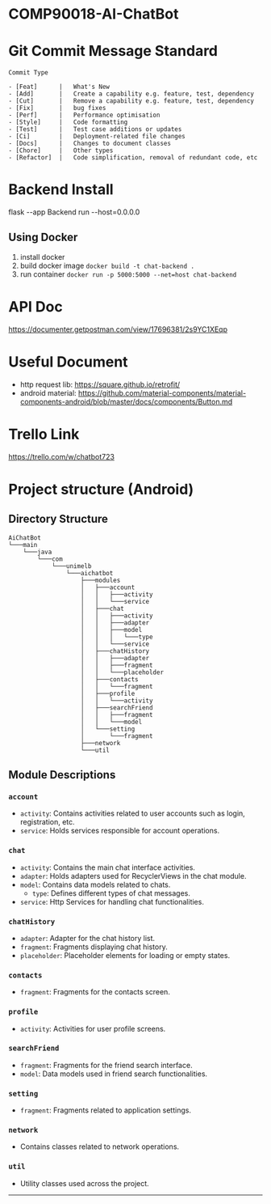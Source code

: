 # COMP90018-AI-ChatBot
# Git Commit Message Standard
`Commit Type`
```
- [Feat]      |   What's New
- [Add]       |   Create a capability e.g. feature, test, dependency
- [Cut]       |   Remove a capability e.g. feature, test, dependency
- [Fix]       |   bug fixes
- [Perf]      |   Performance optimisation
- [Style]     |   Code formatting
- [Test]      |   Test case additions or updates
- [Ci]        |   Deployment-related file changes
- [Docs]      |   Changes to document classes
- [Chore]     |   Other types
- [Refactor]  |   Code simplification, removal of redundant code, etc
```

# Backend Install
flask --app Backend run --host=0.0.0.0
## Using Docker
1. install docker
2. build docker image `docker build -t chat-backend .`
3. run container `docker run -p 5000:5000 --net=host chat-backend`

# API Doc
https://documenter.getpostman.com/view/17696381/2s9YC1XEqp

# Useful Document

- http request lib: https://square.github.io/retrofit/
- android material: https://github.com/material-components/material-components-android/blob/master/docs/components/Button.md
# Trello Link
https://trello.com/w/chatbot723

# Project structure (Android)
 
## Directory Structure

```
AiChatBot
└───main
    └───java
        └───com
            └───unimelb
                └───aichatbot
                    ├───modules
                    │   ├───account
                    │   │   ├───activity
                    │   │   └───service
                    │   ├───chat
                    │   │   ├───activity
                    │   │   ├───adapter
                    │   │   ├───model
                    │   │   │   └───type
                    │   │   └───service
                    │   ├───chatHistory
                    │   │   ├───adapter
                    │   │   ├───fragment
                    │   │   └───placeholder
                    │   ├───contacts
                    │   │   └───fragment
                    │   ├───profile
                    │   │   └───activity
                    │   ├───searchFriend
                    │   │   ├───fragment
                    │   │   └───model
                    │   └───setting
                    │       └───fragment
                    ├───network
                    └───util
```

## Module Descriptions

### `account`

- `activity`: Contains activities related to user accounts such as login, registration, etc.
- `service`: Holds services responsible for account operations.

### `chat`

- `activity`: Contains the main chat interface activities.
- `adapter`: Holds adapters used for RecyclerViews in the chat module.
- `model`: Contains data models related to chats.
  - `type`: Defines different types of chat messages.
- `service`: Http Services for handling chat functionalities.

### `chatHistory`

- `adapter`: Adapter for the chat history list.
- `fragment`: Fragments displaying chat history.
- `placeholder`: Placeholder elements for loading or empty states.

### `contacts`

- `fragment`: Fragments for the contacts screen.

### `profile`

- `activity`: Activities for user profile screens.

### `searchFriend`

- `fragment`: Fragments for the friend search interface.
- `model`: Data models used in friend search functionalities.

### `setting`

- `fragment`: Fragments related to application settings.

### `network`

- Contains classes related to network operations.

### `util`

- Utility classes used across the project.

---
 